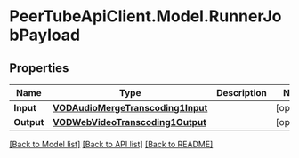 # PeerTubeApiClient.Model.RunnerJobPayload

## Properties

Name | Type | Description | Notes
------------ | ------------- | ------------- | -------------
**Input** | [**VODAudioMergeTranscoding1Input**](VODAudioMergeTranscoding1Input.md) |  | [optional] 
**Output** | [**VODWebVideoTranscoding1Output**](VODWebVideoTranscoding1Output.md) |  | [optional] 

[[Back to Model list]](../README.md#documentation-for-models) [[Back to API list]](../README.md#documentation-for-api-endpoints) [[Back to README]](../README.md)

